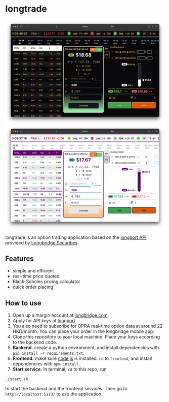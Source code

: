 # longtrade

![](/dark.png)
![](/light.png)

longtrade is an option trading application based on the [longport API](https://open.longportapp.com/en/) provided by [Longbridge Securities](https://longbridge.com).

## Features
- simple and efficient
- real-time price quotes
- Black-Scholes pricing calculator
- quick order placing

## How to use
1. Open up a margin account at [longbridge.com](https://longbridge.com).
2. Apply for API keys at [longport](https://open.longportapp.com).
3. You also need to subscribe for OPRA real-time option data at around 22 HKD/month. You can place your order in the longbridge mobile app. 
3. Clone this repository to your local machine. Place your keys according to the backend code.
4. **Backend.** create a python environment, and install dependencies with `pip install -r requirements.txt`.
5. **Frontend.** make sure [node.js](https://nodejs.org/en) is installed. `cd` to `frontend`, and install dependencies with `npm install`.
6. **Start service.** In terminal, `cd` to this repo, run 
```shell
./start.sh
```
to start the backend and the frontend services. Then go to `http://localhost:5173/` to use the application.
